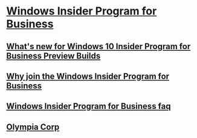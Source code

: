 # [Windows Insider Program for Business](index.md)
## [What's new for Windows 10 Insider Program for Business Preview Builds](wip-4-biz-whats-new.md)
## [Why join the Windows Insider Program for Business](wip-4-biz-why-join.md)
## [Windows Insider Program for Business faq](wip-4-biz-faq.md)
## [Olympia Corp](olympia/olympia-enrollment-guidelines.md)
